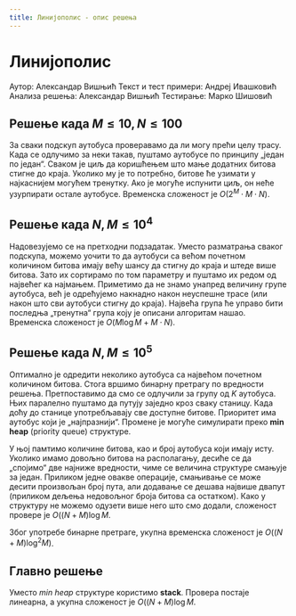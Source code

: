 ```yaml
---
title: Линијополис - опис решења
---
```


# Линијополис
Аутор: Александар Вишњић
Текст и тест примери: Андреј Ивашковић
Анализа решења: Александар Вишњић
Тестирање: Марко Шишовић

## Решење када $M\leq 10, N\leq 100$
За сваки подскуп аутобуса проверавамо да ли могу прећи целу трасу. Када се одлучимо за неки такав, пуштамо аутобусе по принципу „један по један“. Сваком је циљ да коришћењем што мање додатних битова стигне до краја. Уколико му је то потребно, битове ће узимати у најкаснијем могућем тренутку. Ако је могуће испунити циљ, он неће узурпирати остале аутобусе. Временска сложеност је $O(2^M \cdot M\cdot N)$.

## Решење када $N,M\leq 10^4$
Надовезујемо се на претходни подзадатак. Уместо разматрања сваког подскупа, можемо уочити то да аутобуси са већом почетном количином битова имају већу шансу да стигну до краја и штеде више битова. Зато их сортирамо по том параметру и пуштамо их редом од највећег ка најмањем. Приметимо да не знамо унапред величину групе аутобуса, већ је одрећујемо накнадно након неуспешне трасе (или након што сви аутобуси стигну до краја). Највећа група ће управо бити последња „тренутна“ група коју је описани алгоритам нашао. Временска сложеност је $O(M\log M + M\cdot N)$.

## Решење када $N,M\leq 10^5$
Оптимално је одредити неколико аутобуса са највећом почетном количином битова. Стога вршимо бинарну претрагу по вредности решења. Претпоставимо да смо се одлучили за групу од $K$ аутобуса. Њих паралелно пуштамо да путују заједно кроз сваку станицу. Када доћу до станице употребљавају све доступне битове. Приоритет има аутобус који је „најпразнији“. Промене је могуће симулирати преко **min heap** (priority queue) структуре. 

У њој памтимо количине битова, као и број аутобуса који имају исту. Уколико имамо довољно битова на располагању, десиће се да „спојимо“ две најниже вредности, чиме се величина структуре смањује за један. Приликом једне овакве операције, смањивање се може десити произвољан број пута, али додавање се дешава највише двапут (приликом дељења недовољног броја битова са остатком). Како у структуру не можемо одузети више него што смо додали, сложеност провере је $O((N+M)\log M$.

Због употребе бинарне претраге, укупна временска сложеност је $O((N+M)\log^2M)$.

## Главно решење
Уместо *min heap* структуре користимо **stack**. Провера постаје линеарна, а укупна сложеност је $O((N+M)\log M$.

